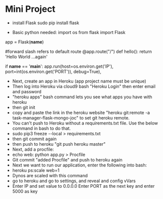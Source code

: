 # Mini Project

  * install Flask 
    sudo pip install flask
    
  * Basic python needed:
    import os
from flask import Flask

app = Flask(__name__)

#forward slash refers to default route
@app.route("/")
def hello():
    return 'Hello World ...again'
    
if __name__ == '__main__':
    app.run(host=os.environ.get('IP'),
            port=int(os.environ.get('PORT')),
            debug=True),


  * Next, create an app in Heroku (app project name must be unique)
  * Then log into Heroku via cloud9 bash "Heroku Login" then enter email and password
  * "heroku apps" bash command lets you see what apps you have with heroku
  * then git init
  * copy and paste the link in the heroku website "heroku git:remote -a task-manager-flask-mongo-joc" to set git heroku remote. 
  * You can't push to Heroku without a requirements.txt file. Use the below command in bash to do that. 
  * sudo pip3 freeze --local > requirements.txt
  * then git commit again
  * then push to heroku "git push heroku master"
  * Next, add a procfile:
  * echo web: python app.py > Procfile
  * Git commit "added Procfile" and push to heroku again
  * Next we want to run our application, enter the following into bash:
  * heroku ps:scale web=1
  * Dynos are scaled with this command
  * go to heroku and go to settings, and reveal and config vVars
  * Enter IP and set value to 0.0.0.0   Enter PORT as the next key and enter 5000 as key
    
